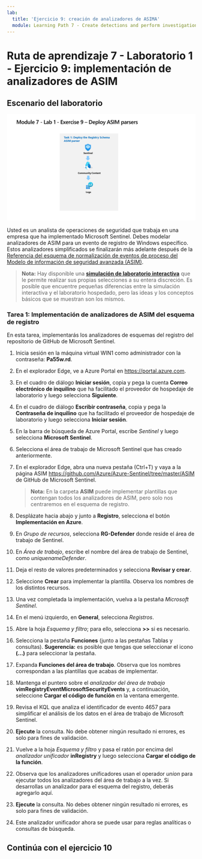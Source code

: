 ```yaml
---
lab:
  title: 'Ejercicio 9: creación de analizadores de ASIMA'
  module: Learning Path 7 - Create detections and perform investigations using Microsoft Sentinel
---
```


# Ruta de aprendizaje 7 - Laboratorio 1 - Ejercicio 9: implementación de analizadores de ASIM

## Escenario del laboratorio

![Introducción al laboratorio.](../Media/SC-200-Lab_Diagrams_Mod7_L1_Ex9.png)

Usted es un analista de operaciones de seguridad que trabaja en una empresa que ha implementado Microsoft Sentinel. Debes modelar analizadores de ASIM para un evento de registro de Windows específico. Estos analizadores simplificados se finalizarán más adelante después de la [Referencia del esquema de normalización de eventos de proceso del Modelo de información de seguridad avanzada (ASIM)](https://docs.microsoft.com/en-us/azure/sentinel/registry-event-normalization-schema).

>**Nota:** Hay disponible una **[simulación de laboratorio interactiva](https://mslabs.cloudguides.com/guides/SC-200%20Lab%20Simulation%20-%20Create%20Advanced%20Security%20Information%20Model%20Parsers)** que le permite realizar sus propias selecciones a su entera discreción. Es posible que encuentre pequeñas diferencias entre la simulación interactiva y el laboratorio hospedado, pero las ideas y los conceptos básicos que se muestran son los mismos. 

### Tarea 1: Implementación de analizadores de ASIM del esquema de registro

En esta tarea, implementarás los analizadores de esquemas del registro del repositorio de GitHub de Microsoft Sentinel.

1. Inicia sesión en la máquina virtual WIN1 como administrador con la contraseña: **Pa55w.rd**.  

1. En el explorador Edge, ve a Azure Portal en https://portal.azure.com.

1. En el cuadro de diálogo **Iniciar sesión**, copia y pega la cuenta **Correo electrónico de inquilino** que ha facilitado el proveedor de hospedaje de laboratorio y luego selecciona **Siguiente**.

1. En el cuadro de diálogo **Escribir contraseña**, copia y pega la **Contraseña de inquilino** que ha facilitado el proveedor de hospedaje de laboratorio y luego selecciona **Iniciar sesión**.

1. En la barra de búsqueda de Azure Portal, escribe *Sentinel* y luego selecciona **Microsoft Sentinel**.

1. Selecciona el área de trabajo de Microsoft Sentinel que has creado anteriormente.

1. En el explorador Edge, abra una nueva pestaña (Ctrl+T) y vaya a la página ASIM <https://github.com/Azure/Azure-Sentinel/tree/master/ASIM> de GitHub de Microsoft Sentinel.

    <!--- 1. On the right pane, select the **Onboard community content** link. This will open a new tab in the Edge Browser for Microsoft Sentinel GitHub content. **Hint:** You might need to scroll right to see the link. Alternatively, follow this link instead: [Microsoft Sentinel on GitHub](https://github.com/Azure/Azure-Sentinel). --->

    >**Nota:** En la carpeta **ASIM** puede implementar plantillas que contengan todos los analizadores de ASIM, pero solo nos centraremos en el esquema de registro.

1. Desplázate hacia abajo y junto a **Registro**, selecciona el botón **Implementación en Azure**.

1. En *Grupo de recursos*, selecciona **RG-Defender** donde reside el área de trabajo de Sentinel.

1. En *Área de trabajo*, escribe el nombre del área de trabajo de Sentinel, como *uniquenameDefender*.

1. Deja el resto de valores predeterminados y selecciona **Revisar y crear**.

1. Seleccione **Crear** para implementar la plantilla. Observa los nombres de los distintos recursos.

1. Una vez completada la implementación, vuelva a la pestaña *Microsoft Sentinel*.

1. En el menú izquierdo, en **General**, selecciona *Registros*.

1. Abre la hoja *Esquema y filtro*; para ello, selecciona **>>** si es necesario.

1. Selecciona la pestaña **Funciones** (junto a las pestañas Tablas y consultas). **Sugerencia:** es posible que tengas que seleccionar el icono **(...)** para seleccionar la pestaña.

1. Expanda **Funciones del área de trabajo**. Observa que los nombres correspondan a las plantillas que acabas de implementar.

1. Mantenga el puntero sobre el *analizador del área de trabajo* **vimRegistryEventMicrosoftSecurityEvents** y, a continuación, seleccione **Cargar el código de función** en la ventana emergente.

1. Revisa el KQL que analiza el identificador de evento 4657 para simplificar el análisis de los datos en el área de trabajo de Microsoft Sentinel.

1. **Ejecute** la consulta. No debe obtener ningún resultado ni errores, es solo para fines de validación.

1. Vuelve a la hoja *Esquema y filtro* y pasa el ratón por encima del *analizador unificador* **inRegistry** y luego selecciona **Cargar el código de la función**.

1. Observa que los analizadores unificadores usan el operador *union* para ejecutar todos los analizadores del área de trabajo a la vez. Si desarrollas un analizador para el esquema del registro, deberás agregarlo aquí.

1. **Ejecute** la consulta. No debes obtener ningún resultado ni errores, es solo para fines de validación.

1. Este analizador unificador ahora se puede usar para reglas analíticas o consultas de búsqueda.

## Continúa con el ejercicio 10